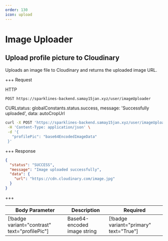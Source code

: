 ```yaml
---
order: 130
icon: upload
---
```


# Image Uploader

## Upload profile picture to Cloudinary

Uploads an image file to Cloudinary and returns the uploaded image URL.

+++ Request

HTTP

```bash
POST https://sparklines-backend.samay15jan.xyz/user/imageUploader
```

CURLstatus: globalConstants.status.success, message: 'Successfully uploaded', data: autoCropUrl

```bash
curl -X POST 'https://sparklines-backend.samay15jan.xyz/user/imageUploader' \
 -H 'Content-Type: application/json' \
 -d '{
   "profilePic": "base64EncodedImageData"
 }'
```

+++ Response

```json
{
  "status": "SUCCESS",
  "message": "Image uploaded successfully",
  "data": {
    "url": "https://cdn.cloudinary.com/image.jpg"
  }
}
```

+++

| Body Parameter                                  | Description                          | Required                                |
| ---------------------------------------------- | ------------------------------------ | --------------------------------------- |
| [!badge variant="contrast" text="profilePic"]  | Base64-encoded image string          | [!badge variant="primary" text="True"]  |
